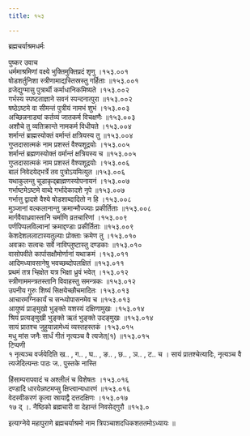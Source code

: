 ```yaml
---
title: १५३

---
```

ब्रह्मचर्याश्रमधर्मः  
  
पुष्कर उवाच  
धर्ममाश्रमिणां वक्ष्ये भुक्तिमुक्तिप्रदं शृणु ।१५३.००१  
षोडशर्तुनिशा स्त्रीणामाद्यस्तिस्रस्तु गर्हिताः ॥१५३.००१  
व्रजेद्युग्मासु पुत्रार्थी कर्माधानिकमिष्यते ।१५३.००२  
गर्भस्य स्पष्टताज्ञाने सवनं स्पन्दनात्पुरा ॥१५३.००२  
षष्ठेऽष्टमे वा सीमन्तं पुत्रीयं नामभं शुभं ।१५३.००३  
अच्छिन्ननाड्यां कर्तव्यं जातकर्म विचक्षणैः ॥१५३.००३  
अशौचे तु व्यतिक्रान्ते नामकर्म विधीयते ।१५३.००४  
शर्मान्तं ब्राह्मस्योक्तं वर्मान्तं क्षत्रियस्य तु ॥१५३.००४  
गुप्तदासात्मकं नाम प्रशस्तं वैश्यशूद्रयोः ।१५३.००५  
शर्मान्तं ब्रह्मणस्योक्तं वर्मान्तं क्षत्रियस्य च ॥१५३.००५  
गुप्तदासात्मकं नाम प्रशस्तं वैश्यशूद्रयोः ।१५३.००६  
बालं निवेदयेद्भर्त्रे तव पुत्रोऽयमित्युत ॥१५३.००६  
यथाकुलन्तु चूडाकृद्ब्राह्मणस्योपनायनं ।१५३.००७  
गर्भाष्टमेऽष्टमे वाब्दे गर्भादेकादशे नृपे ॥१५३.००७  
गर्भात्तु द्वादशे वैश्ये षोडशाब्दादितो न हि ।१५३.००८  
मुञ्जानां वल्कलानान्तु क्रमान्मौज्ज्याः प्रकीर्तिताः ॥१५३.००८  
मार्गवैयाध्रवास्तानि चर्माणि व्रतचारिणां ।१५३.००९  
पर्णपिप्पलविल्वानां क्रमाद्दण्डाः प्रकीर्तिताः ॥१५३.००९  
केशदेशललाटास्यतुल्याः प्रोक्ताः क्रमेण तु ।१५३.०१०  
अवक्राः सत्वचः सर्वे नाविप्लुष्टास्तु दण्डकाः ॥१५३.०१०  
वासोपवीते कार्पासक्षौमोर्णानां यथाक्रमं ।१५३.०११  
आदिमध्यावसानेषु भवच्छब्दोपलक्षितं ॥१५३.०११  
प्रथमं तत्र भ्हिक्षेत यत्र भिक्षा ध्रुवं भवेत् ।१५३.०१२  
स्त्रीणाममन्त्रतस्तानि विवाहस्तु समन्त्रकः ॥१५३.०१२  
उपनीय गुरुः शिष्यं सिक्षयेच्छौचमादितः ।१५३.०१३  
आचारमग्निकार्यं च सन्ध्योपासनमेव च ॥१५३.०१३  
आयुष्यं प्राङ्मुखो भुङ्क्ते यशस्यं दक्षिणामुखः ।१५३.०१४  
श्रियं प्रत्यङ्मुखी भुङ्क्ते ऋतं भुङ्क्ते उदङ्मुखः ॥१५३.०१४  
सायं प्रातश्च जुहुयान्नामेध्यं व्यस्तहस्तकं ।१५३.०१५  
मधु मांस जनैः सार्धं गीतं नृत्यञ्च वै त्यजेत्(१) ॥१५३.०१५  
टिप्पणी  
१ नृत्यञ्च वर्जयेदिति ख.. , ग.. , घ.. , ङ.. , छ.. , ञ.. , ट.. च । सायं प्रातश्चेत्यादिः, नृत्यञ्च वै त्यजेदित्यन्तः पाठः ज.. पुस्तके नास्ति  
  
हिंसाम्परापवादं च अश्लीलं च विशेषतः ।१५३.०१६  
दण्डादि धारयेन्नष्टमप्सु क्षिप्त्वान्यधारणं ॥१५३.०१६  
वेदस्वीकरणं कृत्वा स्रायाद्वै दत्तदक्षिणः ।१५३.०१७  
१७ द् ।. नैष्ठिको ब्रह्मचारी वा देहान्तं निवसेद्गुरौ ॥१५३.०  
  
इत्याग्नेये महापुराणे ब्रह्मचर्याश्रमो नाम त्रिपञ्चाशदधिकशततमोऽध्यायः ॥